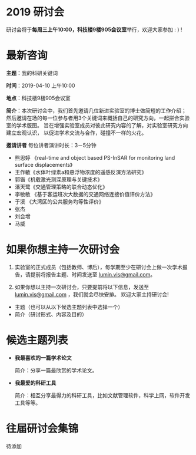 # 2019 研讨会

研讨会将于**每周三上午10:00，科技楼9楼905会议室**举行，欢迎大家参加 : ) !

# 最新咨询

**主题**：我的科研关键词

**时间**：2019-04-10 上午10:00

**地点**：科技楼9楼905会议室

**简介**：本次研讨会中，我们首先邀请几位新进实验室的博士做简短的工作介绍；
然后邀请在场的每一位参与者用3个关键词来概括自己的研究方向，一起拼合实验室的学术版图。
旨在增强实验室成员对彼此研究内容的了解，对实验室研究方向建立宏观认识，
以促进学术交流与合作，碰撞不一样的火花。

**邀请讲者**
每位讲者演讲时长：3－5分钟

- 熊思婷 《real-time and object based PS-InSAR for monitoring land surface displacements》
- 王作敏《水体叶绿素a和悬浮物浓度的遥感反演方法研究》
- 郭锴《机载激光测深原理与关键技术》
- 潘天鹭《交通管理策略的联合动态优化》
- 李敏敏 《基于客运班次大数据的交通网络连接价值评价方法》
- 于溪 《大湾区的公共服务均等性评价》
- 张杰
- 刘会增
- 马威


# 如果你想主持一次研讨会

1. 实验室的正式成员（包括教师、博后），每学期至少在研讨会上做一次学术报告，请提前将报告主题、时间发送至 lumin.vis@gmail.com。

2. 如果你想以主持一次研讨会，只要提前将以下信息，发送至 lumin.vis@gmail.com ，我们就会尽快安排。
欢迎大家主持研讨会!

  - 主题（也可以从以下候选主题列表中选择一个）
  - 简介（研讨形式、内容及目的）

# 候选主题列表

- **我最喜欢的一篇学术论文**
  
  简介：分享一篇最欣赏的学术论文。

- **我最爱的科研工具**

  简介：相互分享最得力的科研工具，比如文献管理软件，科学上网，软件开发工具等等。
  
  
# 往届研讨会集锦

待添加





